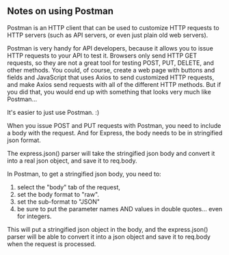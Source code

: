 ## Notes on using Postman

Postman is an HTTP client that can be used to customize HTTP requests to HTTP
servers (such as API servers, or even just plain old web servers).

Postman is very handy for API developers, because it allows you to issue HTTP
requests to your API to test it. Browsers only send HTTP GET requests, so they
are not a great tool for testing POST, PUT, DELETE, and other methods. You
could, of course, create a web page with buttons and fields and JavaScript that
uses Axios to send customized HTTP requests, and make Axios send requests with
all of the different HTTP methods. But if you did that, you would end up with
something that looks very much like Postman...

It's easier to just use Postman. :)

When you issue POST and PUT requests with Postman, you need to include a body
with the request. And for Express, the body needs to be in stringified json
format.

The express.json() parser will take the stringified json body and convert it
into a real json object, and save it to req.body.

In Postman, to get a stringified json body, you need to:

1. select the "body" tab of the request,
2. set the body format to "raw".
3. set the sub-format to "JSON"
4. be sure to put the parameter names AND values in double quotes... even for
   integers.

This will put a stringified json object in the body, and the express.json()
parser will be able to convert it into a json object and save it to req.body
when the request is processed.
